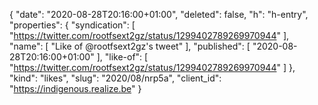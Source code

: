{
  "date": "2020-08-28T20:16:00+01:00",
  "deleted": false,
  "h": "h-entry",
  "properties": {
    "syndication": [
      "https://twitter.com/rootfsext2gz/status/1299402789269970944"
    ],
    "name": [
      "Like of @rootfsext2gz's tweet"
    ],
    "published": [
      "2020-08-28T20:16:00+01:00"
    ],
    "like-of": [
      "https://twitter.com/rootfsext2gz/status/1299402789269970944"
    ]
  },
  "kind": "likes",
  "slug": "2020/08/nrp5a",
  "client_id": "https://indigenous.realize.be"
}
